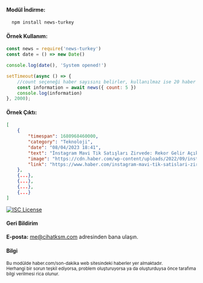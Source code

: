 #### Modül İndirme:

```bash
  npm install news-turkey
```

#### Örnek Kullanım:
```js
const news = require('news-turkey')
const date = () => new Date()

console.log(date(), 'System opened!')

setTimeout(async () => {
    //count seçeneği haber sayısını belirler, kullanılmaz ise 20 haber gönderilir.
    const information = await news({ count: 5 })
    console.log(information)
}, 2000);
```

#### Örnek Çıktı:
```json
[
    {
        "timespan": 1680968460000,
        "category": "Teknoloji",
        "date": "08/04/2023 18:41",
        "text": "İnstagram Mavi Tik Satışları Zirvede: Rekor Gelir Açıklandı",
        "image": "https://cdn.haber.com/wp-content/uploads/2022/09/instagramdan-hikaye-videolar-artik-parcalara-bolunmeyecek-40663.jpg",
        "link": "https://www.haber.com/instagram-mavi-tik-satislari-zirvede-rekor-gelir-aciklandi-694876/"
    },
    {...},
    {...},
    {...},
    {...}
]
```

[![ISC License](https://img.shields.io/badge/License-ISC-green.svg)](https://choosealicense.com/licenses/isc/)

#### Geri Bildirim

**E-posta:** me@cihatksm.com adresinden bana ulaşın.

#### Bilgi

<small>
Bu modülde haber.com/son-dakika web sitesindeki haberler yer almaktadır.
<br>
Herhangi bir sorun teşkil ediyorsa, problem oluşturuyorsa ya da oluşturduysa önce tarafıma bilgi verilmesi rica olunur.
</small>